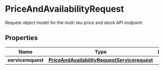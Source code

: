 

# PriceAndAvailabilityRequest

Request object model for the multi sku price and stock API endpoint

## Properties

| Name | Type | Description | Notes |
|------------ | ------------- | ------------- | -------------|
|**servicerequest** | [**PriceAndAvailabilityRequestServicerequest**](PriceAndAvailabilityRequestServicerequest.md) |  |  [optional] |



